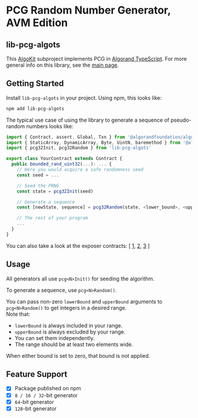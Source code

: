 # PCG Random Number Generator, AVM Edition

## lib-pcg-algots

This [AlgoKit](http://algokit.io) subproject implements PCG in [Algorand TypeScript](https://github.com/algorandfoundation/puya-ts).
For more general info on this library, see the [main page](../..).

## Getting Started

Install `lib-pcg-algots` in your project. Using npm, this looks like:

```bash
npm add lib-pcg-algots
```

The typical use case of using the library to generate a sequence of pseudo-random numbers looks like:

```typescript
import { Contract, assert, Global, Txn } from '@algorandfoundation/algorand-typescript'
import { StaticArray, DynamicArray, Byte, UintN, baremethod } from '@algorandfoundation/algorand-typescript/arc4'
import { pcg32Init, pcg32Random } from 'lib-pcg-algots'

export class YourContract extends Contract {
  public bounded_rand_uint32(...): ... {
    // Here you would acquire a safe randomness seed
    const seed = ...

    // Seed the PRNG
    const state = pcg32Init(seed)

    // Generate a sequence
    const [newState, sequence] = pcg32Random(state, <lower_bound>, <upper_bound>, <length>)

    // The rest of your program
    ...
  }
}
```

You can also take a look at the exposer contracts:
[
[1](./smart_contracts/lib_pcg32_exposer_algo_ts/contract.algo.ts),
[2](./smart_contracts/lib_pcg64_exposer_algo_ts/contract.algo.ts),
[3](./smart_contracts/lib_pcg128_exposer_algo_ts/contract.algo.ts)
]

## Usage

All generators all use `pcg<N>Init()` for seeding the algorithm.

To generate a sequence, use `pcg<N>Random()`.

You can pass non-zero `lowerBound` and `upperBound` arguments to `pcg<N>Random()` to get integers in a desired range.  
Note that:

- `lowerBound` is always included in your range.
- `upperBound` is always excluded by your range.
- You can set them independently.
- The range should be at least two elements wide.

When either bound is set to zero, that bound is not applied.

## Feature Support

- [x] Package published on npm
- [x] `8 / 16 / 32`-bit generator
- [x] `64`-bit generator
- [x] `128`-bit generator
